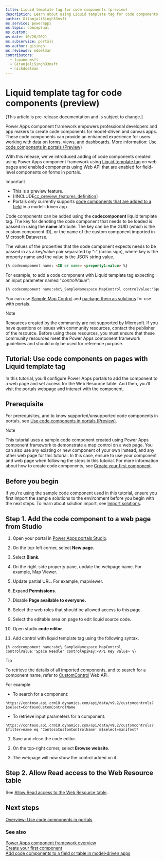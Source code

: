 ```yaml
---
title: Liquid template tag for code components (preview)
description: Learn about using Liquid template tag for code components through portals Studio.
author: GitanjaliSingh33msft
ms.service: powerapps
ms.topic: conceptual
ms.custom: 
ms.date: 10/20/2021
ms.subservice: portals
ms.author: gisingh
ms.reviewer: ndoelman
contributors:
  - tapanm-msft
  - GitanjaliSingh33msft
  - nickdoelman
---
```


# Liquid template tag for code components (preview)

[This article is pre-release documentation and is subject to change.]

Power Apps component framework empowers professional developers and app makers to create code components for model-driven and canvas apps. These code components can provide an enhanced experience for users working with data on forms, views, and dashboards. More information: [Use code components in portals (Preview)](component-framework.md)

With this release, we've introduced adding of code components created using Power Apps component framework using [Liquid template tag](liquid/liquid-tags.md) on web pages and enabled components using Web API that are enabled for field-level components on forms in portals.

> [!IMPORTANT]
> - This is a preview feature.
> - [!INCLUDE[cc_preview_features_definition](../../includes/cc-preview-features-definition.md)]
> - Portals only currently supports [code components that are added to a field](../../developer/component-framework/add-custom-controls-to-a-field-or-entity.md#add-a-code-component-to-a-column) in a model-driven app.

Code components can be added using the **codecomponent** liquid template tag. The key for denoting the code component that needs to be loaded is passed in using the **name** attribute. The key can be the GUID (which is the custom component ID), or the name of the custom component imported in Microsoft Dataverse.

The values of the properties that the code component expects needs to be passed in as a key/value pair separated by "**:**" (colon sign), where key is the property name and the value is the JSON string value.

```html
{% codecomponent name: <ID or name> <property1:value> %}
```


For example, to add a code component with Liquid template tag expecting an input parameter named "*controlValue*":
```html
{% codecomponent name:abc\_SampleNamespace.MapControl controlValue:'Space Needle' controlApiKey:<API Key Value>%}
```

You can use [Sample Map Control](../../developer/component-framework/sample-controls/map-control.md) and [package them as solutions](../../developer/component-framework/implementing-controls-using-typescript.md#packaging-your-code-components) for use with portals.

> [!NOTE]
> Resources created by the community are not supported by Microsoft. If you have questions or issues with community resources, contact the publisher of the resource. Before using these resources, you must ensure that these community resources meet the Power Apps component framework guidelines and should only be used for reference purpose.

## Tutorial: Use code components on pages with Liquid template tag

In this tutorial, you'll configure Power Apps portals to add the component to a web page and set access for the Web Resource table. And then, you'll visit the portals webpage and interact with the component.

## Prerequisite

For prerequisites, and to know supported/unsupported code components in portals, see [Use code components in portals (Preview)](component-framework.md).

> [!NOTE]
> This tutorial uses a sample code component created using Power Apps component framework to demonstrate a map control on a web page. You can also use any existing or new component of your own instead, and any other web page for this tutorial. In this case, ensure to use your component and web page when following the steps in this tutorial. For more information about how to create code components, see [Create your first component](../../developer/component-framework/implementing-controls-using-typescript.md).

## Before you begin

If you're using the sample code component used in this tutorial, ensure you first import the sample solutions to the environment before you begin with the next steps. To learn about solution import, see [Import solutions](../data-platform/import-update-export-solutions.md).

## Step 1. Add the code component to a web page from Studio

1.  Open your portal in [Power Apps portals Studio](portal-designer-anatomy.md).

1.  On the top-left corner, select **New page**.

1.  Select **Blank**.

1.  On the right-side property pane, update the webpage name. For example, Map Viewer.

1.  Update partial URL. For example, mapviewer.

1.  Expand **Permissions**.

1.  Disable **Page available to everyone.**

1.  Select the web roles that should be allowed access to this page.

1.  Select the editable area on page to edit liquid source code.

1. Open studio **code editor**.

1. Add control with liquid template tag using the following syntax.

```http
{% codecomponent name:abc\_SampleNamespace.MapControl controlValue:'Space Needle' controlApiKey:<API Key Value> %}
```

> [!TIP]
> To retrieve the details of all imported components, and to search for a component name, refer to [CustomControl](../../developer/data-platform/reference/entities/customcontrol.md) Web API.

For example:

-   To search for a component:

`https://contoso.api.crm10.dynamics.com/api/data/v9.2/customcontrols?$select=ContosoCustomControlName`

-   To retrieve input parameters for a component:

`https://contoso.api.crm10.dynamics.com/api/data/v9.2/customcontrols?$filter=name eq 'ContosoCustomControlName' &$select=manifest*`

1. Save and close the code editor.

1. On the top-right corner, select **Browse website**.

1. The webpage will now show the control added on it.

## Step 2. Allow Read access to the Web Resource table

See [Allow Read access to the Web Resource table](component-framework-tutorial.md#step-5-allow-read-access-to-the-web-resource-table).

## Next steps

[Overview: Use code components in portals](component-framework.md)

### See also

[Power Apps component framework overview](../../developer/component-framework/overview.md) <br>
[Create your first component](../../developer/component-framework/implementing-controls-using-typescript.md) <br>
[Add code components to a field or table in model-driven apps](../../developer/component-framework/add-custom-controls-to-a-field-or-entity.md)

